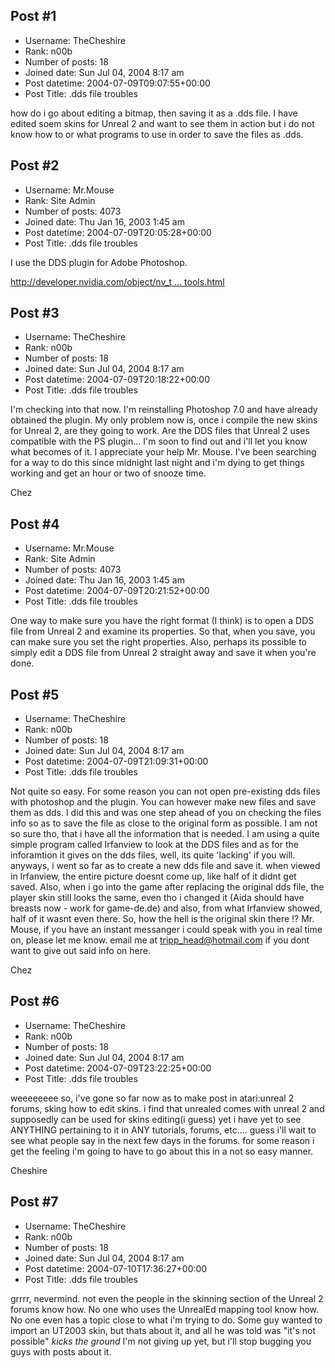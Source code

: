 ## Post #1
- Username: TheCheshire
- Rank: n00b
- Number of posts: 18
- Joined date: Sun Jul 04, 2004 8:17 am
- Post datetime: 2004-07-09T09:07:55+00:00
- Post Title: .dds file troubles

how do i go about editing a bitmap, then saving it as a .dds file.
I have edited soem skins for Unreal 2 and want to see them in action but i do not know how to or what programs to use in order to save the files as .dds.
## Post #2
- Username: Mr.Mouse
- Rank: Site Admin
- Number of posts: 4073
- Joined date: Thu Jan 16, 2003 1:45 am
- Post datetime: 2004-07-09T20:05:28+00:00
- Post Title: .dds file troubles

I use the DDS plugin for Adobe Photoshop. 

[http://developer.nvidia.com/object/nv_t ... tools.html](http://developer.nvidia.com/object/nv_texture_tools.html)
## Post #3
- Username: TheCheshire
- Rank: n00b
- Number of posts: 18
- Joined date: Sun Jul 04, 2004 8:17 am
- Post datetime: 2004-07-09T20:18:22+00:00
- Post Title: .dds file troubles

I'm checking into that now.  I'm reinstalling Photoshop 7.0 and have already obtained the plugin.  My only problem now is, once i compile the new skins for Unreal 2, are they going to work.  Are the DDS files that Unreal 2 uses compatible with the PS plugin...
I'm soon to find out and i'll let you know what becomes of it.
I appreciate your help Mr. Mouse.  I've been searching for a way to do this since midnight last night and i'm dying to get things working and get an hour or two of snooze time.

Chez
## Post #4
- Username: Mr.Mouse
- Rank: Site Admin
- Number of posts: 4073
- Joined date: Thu Jan 16, 2003 1:45 am
- Post datetime: 2004-07-09T20:21:52+00:00
- Post Title: .dds file troubles

One way to make sure you have the right format (I think) is to open a DDS file from Unreal 2 and examine its properties. So that, when you save, you can make sure you set the right properties. Also, perhaps its possible to simply edit a DDS file from Unreal 2 straight away and save it when you're done.
## Post #5
- Username: TheCheshire
- Rank: n00b
- Number of posts: 18
- Joined date: Sun Jul 04, 2004 8:17 am
- Post datetime: 2004-07-09T21:09:31+00:00
- Post Title: .dds file troubles

Not quite so easy.
For some reason you can not open pre-existing dds files with photoshop and the plugin.  You can however make new files and save them as dds.  I did this and was one step ahead of you on checking the files info so as to save the file as close to the original form as possible.  I am not so sure tho, that i have all the information that is needed.  I am using a quite simple program called Irfanview to look at the DDS files and as for the inforamtion it gives on the dds files, well, its quite 'lacking' if you will.
anyways, i went so far as to create a new dds file and save it.  when viewed in Irfanview, the entire picture doesnt come up, like half of it didnt get saved.  Also, when i go into the game after replacing the original dds file, the player skin still looks the same, even tho i changed it (Aida should have breasts now - work for game-de.de) and also, from what Irfanview showed, half of it wasnt even there.  So, how the hell is the original skin there !?
Mr. Mouse, if you have an instant messanger i could speak with you in real time on, please let me know.
email me at [tripp_head@hotmail.com](mailto:tripp_head@hotmail.com)  if you dont want to give out said info on here.

Chez
## Post #6
- Username: TheCheshire
- Rank: n00b
- Number of posts: 18
- Joined date: Sun Jul 04, 2004 8:17 am
- Post datetime: 2004-07-09T23:22:25+00:00
- Post Title: .dds file troubles

weeeeeeee
so, i've gone so far now as to make post in atari:unreal 2 forums, sking how to edit skins.  i find that unrealed comes with unreal 2 and supposedly can be used for skins editing(i guess) yet i have yet to see ANYTHING pertaining to it in ANY tutorials, forums, etc....
guess i'll wait to see what people say in the next few days in the forums.
for some reason i get the feeling i'm going to have to go about this in a not so easy manner.

Cheshire
## Post #7
- Username: TheCheshire
- Rank: n00b
- Number of posts: 18
- Joined date: Sun Jul 04, 2004 8:17 am
- Post datetime: 2004-07-10T17:36:27+00:00
- Post Title: .dds file troubles

grrrr, nevermind.  not even the people in the skinning section of the Unreal 2 forums know how.  No one who uses the UnrealEd mapping tool know how.  No one even has a topic close to what i'm trying to do.  Some guy wanted to import an UT2003 skin, but thats about it, and all he was told was "it's not possible"
*kicks the ground*
I'm not giving up yet, but i'll stop bugging you guys with posts about it.
